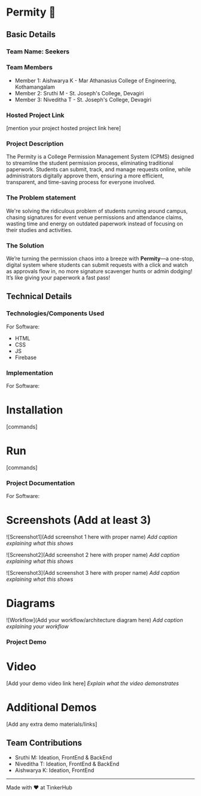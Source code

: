 # Permity 🎯

## Basic Details
### Team Name: Seekers


### Team Members
- Member 1: Aishwarya K - Mar Athanasius College of Engineering, Kothamangalam
- Member 2: Sruthi M - St. Joseph's College, Devagiri
- Member 3: Niveditha T - St. Joseph's College, Devagiri

### Hosted Project Link
[mention your project hosted project link here]

### Project Description
The Permity is a College Permission Management System (CPMS) designed to streamline the student permission process, eliminating traditional paperwork. Students can submit, track, and manage requests online, while administrators digitally approve them, ensuring a more efficient, transparent, and time-saving process for everyone involved.

### The Problem statement
We're solving the ridiculous problem of students running around campus, chasing signatures for event venue permissions and attendance claims, wasting time and energy on outdated paperwork instead of focusing on their studies and activities.

### The Solution
We’re turning the permission chaos into a breeze with **Permity**—a one-stop, digital system where students can submit requests with a click and watch as approvals flow in, no more signature scavenger hunts or admin dodging! It’s like giving your paperwork a fast pass!

## Technical Details
### Technologies/Components Used
For Software:
- HTML
- CSS
- JS
- Firebase

### Implementation
For Software:
# Installation
[commands]

# Run
[commands]

### Project Documentation
For Software:

# Screenshots (Add at least 3)
![Screenshot1](Add screenshot 1 here with proper name)
*Add caption explaining what this shows*

![Screenshot2](Add screenshot 2 here with proper name)
*Add caption explaining what this shows*

![Screenshot3](Add screenshot 3 here with proper name)
*Add caption explaining what this shows*

# Diagrams
![Workflow](Add your workflow/architecture diagram here)
*Add caption explaining your workflow*

### Project Demo
# Video
[Add your demo video link here]
*Explain what the video demonstrates*

# Additional Demos
[Add any extra demo materials/links]

## Team Contributions
- Sruthi M: Ideation, FrontEnd & BackEnd
- Niveditha T: Ideation, FrontEnd & BackEnd
- Aishwarya K: Ideation, FrontEnd

---
Made with ❤️ at TinkerHub
